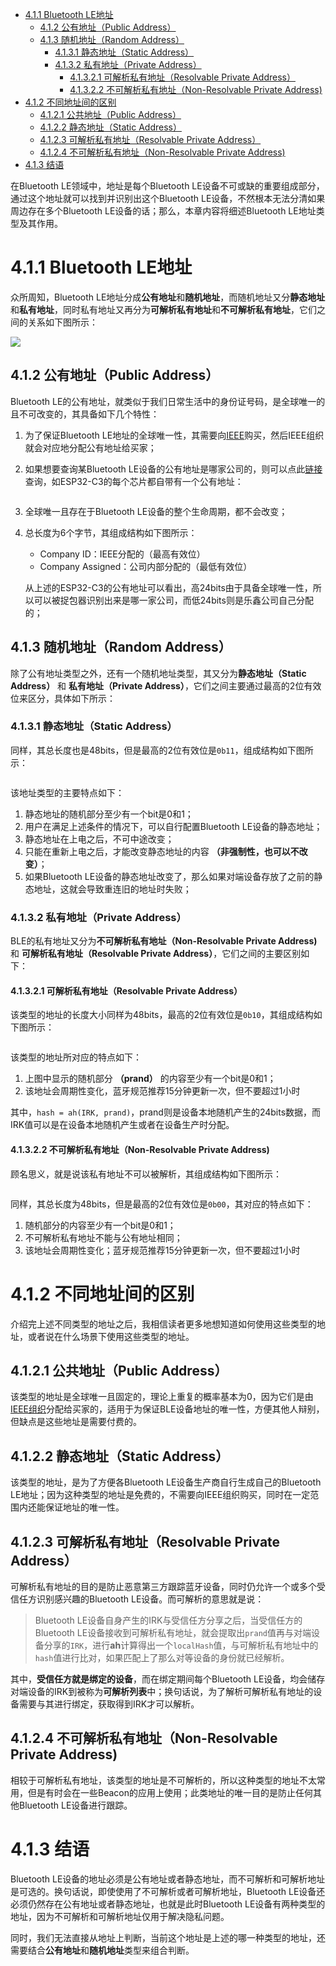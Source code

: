 - [4.1.1 Bluetooth LE地址](#411-bluetooth-le地址)
  - [4.1.2 公有地址（Public Address）](#412-公有地址public-address)
  - [4.1.3 随机地址（Random Address）](#413-随机地址random-address)
    - [4.1.3.1 静态地址（Static Address）](#4131-静态地址static-address)
    - [4.1.3.2 私有地址（Private Address）](#4132-私有地址private-address)
      - [4.1.3.2.1 可解析私有地址（Resolvable Private Address）](#41321-可解析私有地址resolvable-private-address)
      - [4.1.3.2.2 不可解析私有地址（Non-Resolvable Private Address)](#41322-不可解析私有地址non-resolvable-private-address)
- [4.1.2 不同地址间的区别](#412-不同地址间的区别)
  - [4.1.2.1 公共地址（Public Address）](#4121-公共地址public-address)
  - [4.1.2.2 静态地址（Static Address）](#4122-静态地址static-address)
  - [4.1.2.3 可解析私有地址（Resolvable Private Address）](#4123-可解析私有地址resolvable-private-address)
  - [4.1.2.4 不可解析私有地址（Non-Resolvable Private Address)](#4124-不可解析私有地址non-resolvable-private-address)
- [4.1.3 结语](#413-结语)


在Bluetooth LE领域中，地址是每个Bluetooth LE设备不可或缺的重要组成部分，通过这个地址就可以找到并识别出这个Bluetooth LE设备，不然根本无法分清如果周边存在多个Bluetooth LE设备的话；那么，本章内容将细述Bluetooth LE地址类型及其作用。

# 4.1.1 Bluetooth LE地址
众所周知，Bluetooth LE地址分成**公有地址**和**随机地址**，而随机地址又分**静态地址**和**私有地址**，同时私有地址又再分为**可解析私有地址**和**不可解析私有地址**，它们之间的关系如下图所示：

![](https://docdisk.wireless-tech.cn/img/2022/09/13/Bluetooth%20LE%E5%9C%B0%E5%9D%80_20220913225937461184.svg)

## 4.1.2 公有地址（Public Address）
Bluetooth LE的公有地址，就类似于我们日常生活中的身份证号码，是全球唯一的且不可改变的，其具备如下几个特性：
1. 为了保证Bluetooth LE地址的全球唯一性，其需要向[IEEE](https://standards.ieee.org/products-services/regauth/index.html)购买，然后IEEE组织就会对应地分配公有地址给买家；
2. 如果想要查询某Bluetooth LE设备的公有地址是哪家公司的，则可以点此[链接](https://regauth.standards.ieee.org/standards-ra-web/pub/view.html#registries)查询，如ESP32-C3的每个芯片都自带有一个公有地址：
    <img src=https://docdisk.wireless-tech.cn/img/2021/10/19/public_address_espressif_20211019225239877291.png width = "" height = "" alt="" align=center />

    <img src=https://docdisk.wireless-tech.cn/img/2021/10/19/public_address_espressif_ieee_20211019225257760619.png width = "" height = "" alt="" align=center />

3. 全球唯一且存在于Bluetooth LE设备的整个生命周期，都不会改变；
4. 总长度为6个字节，其组成结构如下图所示：
    
    <img src=https://docdisk.wireless-tech.cn/img/2021/10/19/Public-Address-Format_20211019225316261985.png width = "" height = "" alt="" align=center />

    - Company ID：IEEE分配的（最高有效位）
    - Company Assigned：公司内部分配的（最低有效位）
  
    
    从上述的ESP32-C3的公有地址可以看出，高24bits由于具备全球唯一性，所以可以被捉包器识别出来是哪一家公司，而低24bits则是乐鑫公司自己分配的；
## 4.1.3 随机地址（Random Address）
除了公有地址类型之外，还有一个随机地址类型，其又分为**静态地址（Static Address）** 和 **私有地址（Private Address）**，它们之间主要通过最高的2位有效位来区分，具体如下所示：
### 4.1.3.1 静态地址（Static Address）
同样，其总长度也是48bits，但是最高的2位有效位是`0b11`，组成结构如下图所示：
  
<img src=https://docdisk.wireless-tech.cn/img/2021/10/19/static-address-formatdrawio_20211019225339424241.png width = "" height = "" alt="" align=center />

该地址类型的主要特点如下：
1. 静态地址的随机部分至少有一个bit是0和1；
1. 用户在满足上述条件的情况下，可以自行配置Bluetooth LE设备的静态地址；
1. 静态地址在上电之后，不可中途改变；
1. 只能在重新上电之后，才能改变静态地址的内容 **（非强制性，也可以不改变）**；
1. 如果Bluetooth LE设备的静态地址改变了，那么如果对端设备存放了之前的静态地址，这就会导致重连旧的地址时失败；

### 4.1.3.2 私有地址（Private Address）
BLE的私有地址又分为**不可解析私有地址（Non-Resolvable Private Address)** 和 **可解析私有地址（Resolvable Private Address）**，它们之间的主要区别如下：

#### 4.1.3.2.1 可解析私有地址（Resolvable Private Address）
该类型的地址的长度大小同样为48bits，最高的2位有效位是`0b10`，其组成结构如下图所示：

<img src=https://docdisk.wireless-tech.cn/img/2021/10/19/resolvable-private-addressdrawio_20211019225415274851.png width = "" height = "" alt="" align=center />

该类型的地址所对应的特点如下：
1. 上图中显示的随机部分 **（prand）** 的内容至少有一个bit是0和1；
1. 该地址会周期性变化，蓝牙规范推荐15分钟更新一次，但不要超过1小时

其中，`hash = ah(IRK, prand)`，prand则是设备本地随机产生的24bits数据，而IRK值可以是在设备本地随机产生或者在设备生产时分配。
#### 4.1.3.2.2 不可解析私有地址（Non-Resolvable Private Address)
顾名思义，就是说该私有地址不可以被解析，其组成结构如下图所示：

<img src=https://docdisk.wireless-tech.cn/img/2021/10/19/non-resolvable-private-address-formatdrawio_20211019225452704912.png width = "" height = "" alt="" align=center />

同样，其总长度为48bits，但是最高的2位有效位是`0b00`，其对应的特点如下：
1. 随机部分的内容至少有一个bit是0和1；
1. 不可解析私有地址不能与公有地址相同；
1. 该地址会周期性变化；蓝牙规范推荐15分钟更新一次，但不要超过1小时

# 4.1.2 不同地址间的区别
介绍完上述不同类型的地址之后，我相信读者更多地想知道如何使用这些类型的地址，或者说在什么场景下使用这些类型的地址。
## 4.1.2.1 公共地址（Public Address）
该类型的地址是全球唯一且固定的，理论上重复的概率基本为0，因为它们是由[IEEE组织](https://standards.ieee.org/products-services/regauth/index.html)分配给买家的，适用于为保证BLE设备地址的唯一性，方便其他人辩别，但缺点是这些地址是需要付费的。

## 4.1.2.2 静态地址（Static Address）
该类型的地址，是为了方便各Bluetooth LE设备生产商自行生成自己的Bluetooth LE地址；因为这种类型的地址是免费的，不需要向IEEE组织购买，同时在一定范围内还能保证地址的唯一性。

## 4.1.2.3 可解析私有地址（Resolvable Private Address）
可解析私有地址的目的是防止恶意第三方跟踪蓝牙设备，同时仍允许一个或多个受信任方识别感兴趣的Bluetooth LE设备。而可解析的意思就是说：
> Bluetooth LE设备自身产生的IRK与受信任方分享之后，当受信任方的Bluetooth LE设备接收到可解析私有地址，就会提取出`prand`值再与对端设备分享的`IRK`，进行**ah**计算得出一个`localHash`值，与可解析私有地址中的`hash`值进行比对，如果匹配上了那么对等设备的身份就已经解析。

其中，**受信任方就是绑定的设备**，而在绑定期间每个Bluetooth LE设备，均会储存对端设备的IRK到被称为**可解析列表**中；换句话说，为了解析可解析私有地址的设备需要与其进行绑定，获取得到IRK才可以解析。

## 4.1.2.4 不可解析私有地址（Non-Resolvable Private Address)
相较于可解析私有地址，该类型的地址是不可解析的，所以这种类型的地址不太常用，但是有时会在一些Beacon的应用上使用；此类地址的唯一目的是防止任何其他Bluetooth LE设备进行跟踪。

# 4.1.3 结语
Bluetooth LE设备的地址必须是公有地址或者静态地址，而不可解析和可解析地址是可选的。换句话说，即使使用了不可解析或者可解析地址，Bluetooth LE设备还必须仍然存在公有地址或者静态地址，也就是此时Bluetooth LE设备有两种类型的地址，因为不可解析和可解析地址仅用于解决隐私问题。

同时，我们无法直接从地址上判断，当前这个地址是上述的哪一种类型的地址，还需要结合**公有地址**和**随机地址**类型来组合判断。